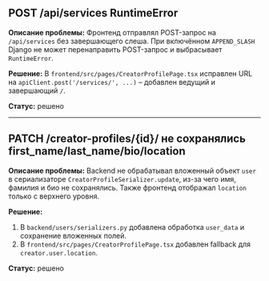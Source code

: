 ## POST /api/services RuntimeError

**Описание проблемы:**
Фронтенд отправлял POST-запрос на `/api/services` без завершающего слеша. При включённом `APPEND_SLASH` Django не может перенаправить POST-запрос и выбрасывает `RuntimeError`.

**Решение:**
В `frontend/src/pages/CreatorProfilePage.tsx` исправлен URL на `apiClient.post('/services/', ...)` – добавлен ведущий и завершающий `/`.

**Статус:** решено

---

## PATCH /creator-profiles/{id}/ не сохранялись first_name/last_name/bio/location

**Описание проблемы:**
Backend не обрабатывал вложенный объект `user` в сериализаторе `CreatorProfileSerializer.update`, из-за чего имя, фамилия и био не сохранялись. Также фронтенд отображал `location` только с верхнего уровня.

**Решение:**
1. В `backend/users/serializers.py` добавлена обработка `user_data` и сохранение вложенных полей.
2. В `frontend/src/pages/CreatorProfilePage.tsx` добавлен fallback для `creator.user.location`.

**Статус:** решено
